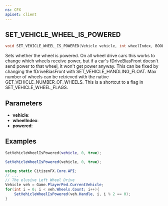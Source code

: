 ```yaml
---
ns: CFX
apiset: client
---
```

## SET_VEHICLE_WHEEL_IS_POWERED

```c
void SET_VEHICLE_WHEEL_IS_POWERED(Vehicle vehicle, int wheelIndex, BOOL powered);
```

Sets whether the wheel is powered.
On all wheel drive cars this works to change which wheels receive power, but if a car's fDriveBiasFront doesn't send power to that wheel, it won't get power anyway. This can be fixed by changing the fDriveBiasFront with SET_VEHICLE_HANDLING_FLOAT.
Max number of wheels can be retrieved with the native GET_VEHICLE_NUMBER_OF_WHEELS.
This is a shortcut to a flag in SET_VEHICLE_WHEEL_FLAGS.

## Parameters
* **vehicle**:
* **wheelIndex**:
* **powered**:

## Examples
```lua
SetVehicleWheelIsPowered(vehicle, 0, true);
```

```js
SetVehicleWheelIsPowered(vehicle, 0, true);
```

```cs
using static CitizenFX.Core.API;
// ...
// The elusive Left Wheel Drive
Vehicle veh = Game.PlayerPed.CurrentVehicle;
for(int i = 0; i < veh.Wheels.Count; i++){
    SetVehicleWheelIsPowered(veh.Handle, i, i % 2 == 0);
}
```
